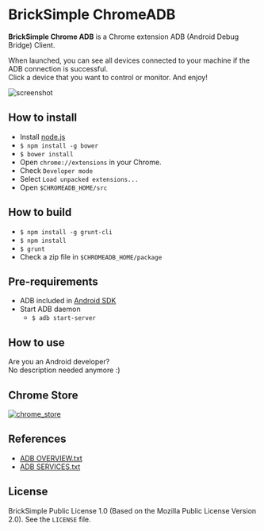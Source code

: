 BrickSimple ChromeADB
=========

**BrickSimple Chrome ADB** is a Chrome extension ADB (Android Debug Bridge) Client.

When launched, you can see all devices connected to your machine if the ADB connection is successful.  
Click a device that you want to control or monitor. And enjoy!

![screenshot](https://raw.github.com/importre/chromeadb/master/src/assets/chromeadb_screenshot.png)



How to install
--------------

- Install [node.js][0]
- `$ npm install -g bower`
- `$ bower install`
- Open `chrome://extensions` in your Chrome.
- Check `Developer mode`
- Select `Load unpacked extensions...`
- Open `$CHROMEADB_HOME/src`



How to build
------------

- `$ npm install -g grunt-cli`
- `$ npm install`
- `$ grunt`
- Check a zip file in `$CHROMEADB_HOME/package`



Pre-requirements
----------------

- ADB included in [Android SDK][1]
- Start ADB daemon
	- `$ adb start-server`



How to use
----------

Are you an Android developer?  
No description needed anymore :)



Chrome Store
------------

[![chrome_store](https://developers.google.com/chrome/web-store/images/branding/ChromeWebStore_Badge_v2_340x96.png)][2]



References
----------

- [ADB OVERVIEW.txt][3]
- [ADB SERVICES.txt][4]



License
-------

BrickSimple Public License 1.0 (Based on the Mozilla Public License Version 2.0). See the `LICENSE` file.




[0]: http://www.nodejs.org/ "node.js"
[1]: http://developer.android.com/sdk/index.html "android sdk"
[2]: https://chrome.google.com/webstore/detail/chrome-adb/fhdoijgfljahinnpbolfdimpcfoicmnm "chrome store"
[3]: https://github.com/android/platform_system_core/blob/master/adb/OVERVIEW.TXT "adb overview"
[4]: https://github.com/android/platform_system_core/blob/master/adb/SERVICES.TXT "adb services"
